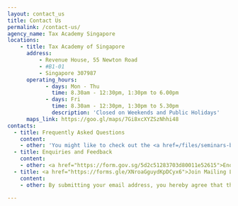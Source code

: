 ```yaml
---
layout: contact_us
title: Contact Us
permalink: /contact-us/
agency_name: Tax Academy Singapore
locations:
    - title: Tax Academy of Singapore
      address:
          - Revenue House, 55 Newton Road
          - #B1-01 
          - Singapore 307987
      operating_hours:
            - days: Mon - Thu
              time: 8.30am - 12:30pm, 1:30pm to 6.00pm
            - days: Fri
              time: 8.30am - 12:30pm, 1:30pm to 5.30pm
              description: 'Closed on Weekends and Public Holidays'
      maps_link: https://goo.gl/maps/7Gi8xcXYZSzNhhi48
contacts:
  - title: Frequently Asked Questions
    content: 
    - other: 'You might like to check out the <a href=/files/seminars-brochures/FAQ.pdf>FAQ</a> to see if your query is already answered here.'
  - title: Enquiries and Feedback
    content:
    - other: <a href="https://form.gov.sg/5d2c51283703d80011e52615">Enquiries and Feedback Form</a>
  - title: <a href="https://forms.gle/XNroaGguydKpDCyx6">Join Mailing List</a>
    content: 
    - other: By submitting your email address, you hereby agree that the Tax Academy of Singapore (TA) may collect, use and disclose your personal data that you provide in this Form for the purpose of sending you updates about the various events, programmes and related activities organised or co-organised by TA.

---
```


